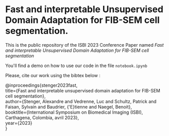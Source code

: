 # Fast and interpretable Unsupervised Domain Adaptation for FIB-SEM cell segmentation.

This is the public repository of the ISBI 2023 Conference Paper named *Fast and interpretable Unsupervised Domain Adaptation for FIB-SEM cell segmentation*

You'll find a demo on how to use our code in the file ```notebook.ipynb```

Please, cite our work using the bibtex below : 

@inproceedings{stenger2023fast, <br />
  title={Fast and interpretable unsupervised domain adaptation for FIB-SEM cell segmentation}, <br />
  author={Stenger, Alexandre and Vedrenne, Luc and Schultz, Patrick and Faisan, Sylvain and Baudrier, {\'E}tienne and Naegel, Benoit}, <br />
  booktitle={International Symposium on Biomedical Imaging (ISBI), Carthagena, Colombia, avril 2023}, <br />
  year={2023} <br />
}
